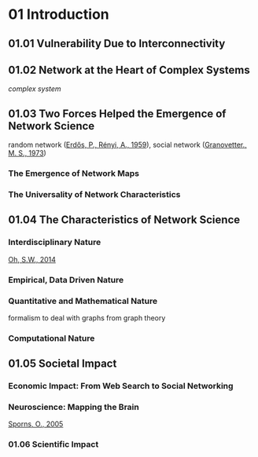 <!--
Filename: 	note.md
Project: 	/Users/shume/Developer/NetworkScience
Author: 	shumez <https://github.com/shumez>
Created: 	2019-02-12 08:46:1
Modified: 	2019-04-06 11:22:55
-----
Copyright (c) 2019 shumez
-->

# 01 Introduction

## 01.01 Vulnerability Due to Interconnectivity

## 01.02 Network at the Heart of Complex Systems

*complex system*

## 01.03 Two Forces Helped the Emergence of Network Science

random network ([Erdős, P., Rényi, A., 1959]), social network ([Granovetter., M. S., 1973]) 


### The Emergence of Network Maps


### The Universality of Network Characteristics


## 01.04 The Characteristics of Network Science

### Interdisciplinary Nature

[Oh, S.W., 2014]


### Empirical, Data Driven Nature


### Quantitative and Mathematical Nature

formalism to deal with graphs from graph theory


### Computational Nature


## 01.05 Societal Impact

### Economic Impact: From Web Search to Social Networking


### Neuroscience: Mapping the Brain

[Sporns, O., 2005]


### 01.06 Scientific Impact







[Network Science]: http://networksciencebook.com/ "Albert-László Barabási, Network Science"

[01]: http://networksciencebook.com/chapter/1 "Introduction"

[01-01]: http://networksciencebook.com/chapter/1#vulnerability "Vulnerability Due to Interconnectivity"

[01-02]: http://networksciencebook.com/chapter/1#networks "Network at the Heart of Complex Systems"

[01-03]: http://networksciencebook.com/chapter/1#forces-helped "Two Forces Helped the Emergence of Network Science"

[Erdős, P., Rényi, A., 1959]: https://users.renyi.hu/~p_erdos/1959-11.pdf "P. Erdős and A. Rényi. On random graphs. Publicationes Mathematicae, 6: 290, 1959."

[Granovetter., M. S., 1973]: https://www.cs.cmu.edu/~jure/pub/papers/granovetter73ties.pdf "M. S. Granovetter. The strength of weak ties. American Journal of Sociology, 78: 1360, 1973."

[01-04]: http://networksciencebook.com/chapter/1#characteristics

[Oh, S.W., 2014]: http://www.neuro-s.co.jp/images/product/5-151/5-1515.pdf "Oh, S.W., Harris, J.A., Ng, L., Winslow, B., Cain, N., Mihalas, S., Wang, Q., Lau, C., Kuan, L., Henry, A.M. and Mortrud, M.T., 2014. A mesoscale connectome of the mouse brain. Nature, 508(7495), p.207."

[01-05]: http://networksciencebook.com/chapter/1#societal-impact "Societal Impact"



[Sporns, O., 2005]: https://journals.plos.org/ploscompbiol/article?id=10.1371/journal.pcbi.0010042 "Sporns, O., Tononi, G. and Kötter, R., 2005. The human connectome: a structural description of the human brain. PLoS computational biology, 1(4), p.e42."

[01-06]: http://networksciencebook.com/chapter/1#scientific-impact


